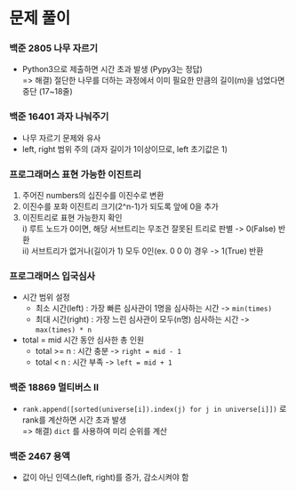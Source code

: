 # 문제 풀이

### 백준 2805 나무 자르기

- Python3으로 제출하면 시간 초과 발생 (Pypy3는 정답) <br>
    => 해결) 절단한 나무를 더하는 과정에서 이미 필요한 만큼의 길이(m)을 넘었다면 중단 (17~18줄)

### 백준 16401 과자 나눠주기

- 나무 자르기 문제와 유사
- left, right 범위 주의 (과자 길이가 1이상이므로, left 초기값은 1)

### 프로그래머스 표현 가능한 이진트리

1. 주어진 numbers의 십진수를 이진수로 변환
2. 이진수를 포화 이진트리 크기(2^n-1)가 되도록 앞에 0을 추가
3. 이진트리로 표현 가능한지 확인 <br>
    i) 루트 노드가 0이면, 해당 서브트리는 무조건 잘못된 트리로 판별 -> 0(False) 반환 <br>
    ii) 서브트리가 없거나(길이가 1) 모두 0인(ex. 0 0 0) 경우 -> 1(True) 반환

### 프로그래머스 입국심사

- 시간 범위 설정
    - 최소 시간(left) : 가장 빠른 심사관이 1명을 심사하는 시간 -> `min(times)`
    - 최대 시간(right) : 가장 느린 심사관이 모두(n명) 심사하는 시간 -> `max(times) * n`
- total = mid 시간 동안 심사한 총 인원
    - total >= n : 시간 충분 -> `right = mid - 1`
    - total < n : 시간 부족 -> `left = mid + 1`

### 백준 18869 멀티버스 Ⅱ

- `rank.append([sorted(universe[i]).index(j) for j in universe[i]])` 로 rank를 계산하면 시간 초과 발생 <br>
    => 해결) `dict` 를 사용하여 미리 순위를 계산

### 백준 2467 용액

- 값이 아닌 인덱스(left, right)를 증가, 감소시켜야 함